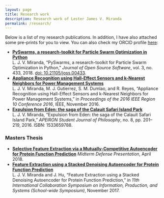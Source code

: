 ```yaml
---
layout: page
title: Research work
description: Research work of Lester James V. Miranda
permalink: /research/
---
```


Below is a list of my research publications. In addition, I have also attached some pre-prints for you to view. You can also check my ORCID profile [here](https://orcid.org/0000-0002-7872-6464/print):

- [**PySwarms, a research-toolkit for Particle Swarm Optimization in Python**](https://drive.google.com/file/d/12gfjDsFARvQjbLBfEzPWvMRQi90vqCF5/view?usp=sharing) <br> L. J. V. Miranda, “PySwarms, a research-toolkit for Particle Swarm Optimization in Python," _Journal of Open Source Software_, vol. 3, no. 433, 2018. [doi: 10.21105/joss.00433](http://joss.theoj.org/papers/235299884212b9223bce909631e3938b).
- [**Appliance Recognition using Hall-Effect Sensors and k-Nearest Neighbors for Power Management Systems**](https://drive.google.com/file/d/1pcJhB1YzDEB6uQg_zi-rhMJJ4jHLtg7g/view?usp=sharing) <br> L. J. V. Miranda, M. J. Gutierrez, S. M. Dumlao, and R. Reyes, “Appliance Recognition using Hall-Effect Sensors and k-Nearest Neighbors for Power Management Systems,” in _Proceedings of the 2016 IEEE Region 10 Conference 2016_, IEEE, November 2016.
- [**Expulsion from Eden: the saga of the Calauit Safari Island Park**](https://drive.google.com/file/d/1LO8juv1ihBUOS81sExqKsuFx28qslvmT/view?usp=sharing) <br> L. J. V. Miranda, “Expulsion from Eden: the saga of the Calauit Safari Island Park,” _APEIRON Student Journal of Philosophy_, no. 8, pp. 201–219, 2016. ISBN: 1533659788.

### Masters Thesis

- [**Selective Feature Extraction via a Mutually-Competitive Autoencoder for Protein Function Prediction**](https://drive.google.com/file/d/1lj9jfbv3kFbKmP8opMoKA1a-I4XQ8Oyn/view?usp=sharing) _Midterm Defense Presentation_, April 2018.
- [**Feature Extraction using a Stacked Denoising Autoencoder for Protein Function Prediction**](https://drive.google.com/file/d/1JAmf1S0pMucXBWoNGIX_mVPX6FHP4KyS/view?usp=sharing) <br> L. J. V. Miranda and J. Hu, “Feature Extraction using a Stacked Denoising Autoencoder for Protein Function Prediction,” in _11th International Collaboration Symposium on Information, Production, and Systems (School-wide Symposium)_, November 2017.